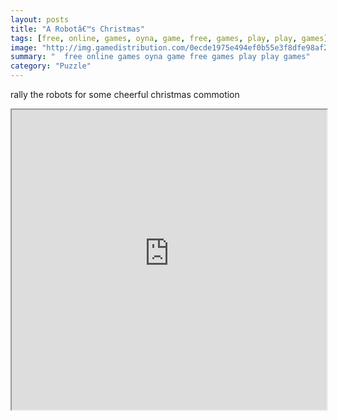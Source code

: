 ```yaml
---
layout: posts
title: "A Robotâ€™s Christmas"
tags: [free, online, games, oyna, game, free, games, play, play, games]
image: "http://img.gamedistribution.com/0ecde1975e494ef0b55e3f8dfe98af2b.jpg"
summary: "  free online games oyna game free games play play games"
category: "Puzzle"
---
```


rally the robots for some cheerful christmas commotion

<iframe width="100%" height="480px;" src="http://flash.gamedistribution.com?game=0ecde1975e494ef0b55e3f8dfe98af2b"></iframe>